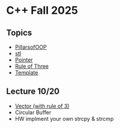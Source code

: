# C++ Fall 2025

## Topics

- [PillarsofOOP](topics/PillarsofOOP)
- [stl](topics/stl)
- [Pointer](topics/pointers)
- [Rule of Three](topics/ruleofThree)
- [Template](topics/templates)


## Lecture 10/20
- [Vector (with rule of 3)](https://gist.github.com/oldwestbury/3d25c40b3296936c2c457f1a1e5bd99e)
- Circular Buffer 
- HW  implment your own strcpy & strcmp
